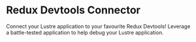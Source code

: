 # Redux Devtools Connector

Connect your Lustre application to your favourite Redux Devtools! Leverage a
battle-tested application to help debug your Lustre application.

